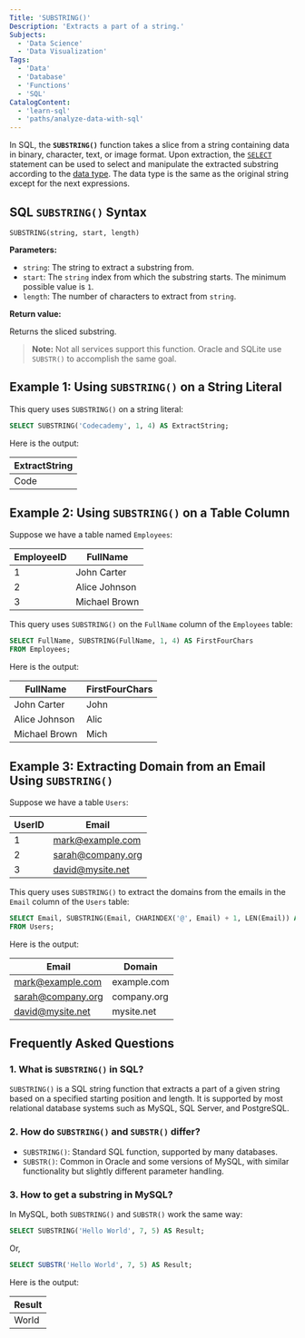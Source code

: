 ```yaml
---
Title: 'SUBSTRING()'
Description: 'Extracts a part of a string.'
Subjects:
  - 'Data Science'
  - 'Data Visualization'
Tags:
  - 'Data'
  - 'Database'
  - 'Functions'
  - 'SQL'
CatalogContent:
  - 'learn-sql'
  - 'paths/analyze-data-with-sql'
---
```


In SQL, the **`SUBSTRING()`** function takes a slice from a string containing data in binary, character, text, or image format. Upon extraction, the [`SELECT`](https://www.codecademy.com/resources/docs/sql/commands/select) statement can be used to select and manipulate the extracted substring according to the [data type](https://www.codecademy.com/resources/docs/sql/data-types). The data type is the same as the original string except for the next expressions.

## SQL `SUBSTRING()` Syntax

```pseudo
SUBSTRING(string, start, length)
```

**Parameters:**

- `string`: The string to extract a substring from.
- `start`: The `string` index from which the substring starts. The minimum possible value is `1`.
- `length`: The number of characters to extract from `string`.

**Return value:**

Returns the sliced substring.

> **Note:** Not all services support this function. Oracle and SQLite use `SUBSTR()` to accomplish the same goal.

## Example 1: Using `SUBSTRING()` on a String Literal

This query uses `SUBSTRING()` on a string literal:

```sql
SELECT SUBSTRING('Codecademy', 1, 4) AS ExtractString;
```

Here is the output:

| ExtractString |
| ------------- |
| Code          |

## Example 2: Using `SUBSTRING()` on a Table Column

Suppose we have a table named `Employees`:

| EmployeeID | FullName      |
| ---------- | ------------- |
| 1          | John Carter   |
| 2          | Alice Johnson |
| 3          | Michael Brown |

This query uses `SUBSTRING()` on the `FullName` column of the `Employees` table:

```sql
SELECT FullName, SUBSTRING(FullName, 1, 4) AS FirstFourChars
FROM Employees;
```

Here is the output:

| FullName      | FirstFourChars |
| ------------- | -------------- |
| John Carter   | John           |
| Alice Johnson | Alic           |
| Michael Brown | Mich           |

## Example 3: Extracting Domain from an Email Using `SUBSTRING()`

Suppose we have a table `Users`:

| UserID | Email             |
| ------ | ----------------- |
| 1      | mark@example.com  |
| 2      | sarah@company.org |
| 3      | david@mysite.net  |

This query uses `SUBSTRING()` to extract the domains from the emails in the `Email` column of the `Users` table:

```sql
SELECT Email, SUBSTRING(Email, CHARINDEX('@', Email) + 1, LEN(Email)) AS Domain
FROM Users;
```

Here is the output:

| Email             | Domain      |
| ----------------- | ----------- |
| mark@example.com  | example.com |
| sarah@company.org | company.org |
| david@mysite.net  | mysite.net  |

## Frequently Asked Questions

### 1. What is `SUBSTRING()` in SQL?

`SUBSTRING()` is a SQL string function that extracts a part of a given string based on a specified starting position and length. It is supported by most relational database systems such as MySQL, SQL Server, and PostgreSQL.

### 2. How do `SUBSTRING()` and `SUBSTR()` differ?

- `SUBSTRING()`: Standard SQL function, supported by many databases.
- `SUBSTR()`: Common in Oracle and some versions of MySQL, with similar functionality but slightly different parameter handling.

### 3. How to get a substring in MySQL?

In MySQL, both `SUBSTRING()` and `SUBSTR()` work the same way:

```sql
SELECT SUBSTRING('Hello World', 7, 5) AS Result;
```

Or,

```sql
SELECT SUBSTR('Hello World', 7, 5) AS Result;
```

Here is the output:

| Result |
| ------ |
| World  |
